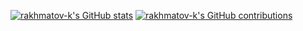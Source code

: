 [![rakhmatov-k's GitHub stats](https://github-readme-stats.vercel.app/api?username=rakhmatov-k&theme=holi)](https://github-readme-stats.vercel.app/api?username=rakhmatov-k&theme=holi) [![rakhmatov-k's GitHub contributions](https://github-readme-streak-stats.herokuapp.com/?user=rakhmatov-k&theme=holi)](https://github-readme-streak-stats.herokuapp.com/?user=rakhmatov-k&theme=holi)
